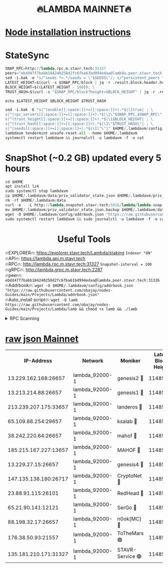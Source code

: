 <h1 align="center"> 🔥LAMBDA MAINNET🔥</h1>


[Node installation instructions](https://github.com/obajay/nodes-Guides/tree/main/Projects/Lambda)
=


# StateSync
```python
SNAP_RPC=http://lambda.rpc.m.stavr.tech:31327
peers="ebdd47f7babb184240258d2fc6fba61bd994edaa@lambda.peer.stavr.tech:31326" 
sed -i.bak -e "s/^seeds *=.*/seeds = \"$SEEDS\"/; s/^persistent_peers *=.*/persistent_peers = \"$PEERS\"/" $HOME/.lambdavm/config/config.toml
LATEST_HEIGHT=$(curl -s $SNAP_RPC/block | jq -r .result.block.header.height); \
BLOCK_HEIGHT=$((LATEST_HEIGHT - 100)); \
TRUST_HASH=$(curl -s "$SNAP_RPC/block?height=$BLOCK_HEIGHT" | jq -r .result.block_id.hash)

echo $LATEST_HEIGHT $BLOCK_HEIGHT $TRUST_HASH

sed -i.bak -E "s|^(enable[[:space:]]+=[[:space:]]+).*$|\1true| ; \
s|^(rpc_servers[[:space:]]+=[[:space:]]+).*$|\1\"$SNAP_RPC,$SNAP_RPC\"| ; \
s|^(trust_height[[:space:]]+=[[:space:]]+).*$|\1$BLOCK_HEIGHT| ; \
s|^(trust_hash[[:space:]]+=[[:space:]]+).*$|\1\"$TRUST_HASH\"| ; \
s|^(seeds[[:space:]]+=[[:space:]]+).*$|\1\"\"|" $HOME/.lambdavm/config/config.toml
lambdavm tendermint unsafe-reset-all --home $HOME/.lambdavm
systemctl restart lambdavm && journalctl -u lambdavm -f -o cat

```
# SnapShot (~0.2 GB) updated every 5 hours
```python
cd $HOME
apt install lz4
sudo systemctl stop lambdavm
cp $HOME/.lambdavm/data/priv_validator_state.json $HOME/.lambdavm/priv_validator_state.json.backup
rm -rf $HOME/.lambdavm/data
curl -o - -L http://lambda.snapshot.stavr.tech:5016/lambda/lambda-snap.tar.lz4 | lz4 -c -d - | tar -x -C $HOME/.lambdavm --strip-components 2
mv $HOME/.lambdavm/priv_validator_state.json.backup $HOME/.lambdavm/data/priv_validator_state.json
wget -O $HOME/.lambdavm/config/addrbook.json "https://raw.githubusercontent.com/obajay/nodes-Guides/main/Projects/Lambda/addrbook.json"
sudo systemctl restart lambdavm && sudo journalctl -u lambdavm -f -o cat
```
 <h1 align="center"> Useful Tools</h1>

🔥EXPLORER🔥:      https://explorer.stavr.tech/Lambda/staking	        `Indexer "ON"` \
🔥API🔥: 			 		 https://lambda.api.m.stavr.tech \
🔥RPC🔥:           http://lambda.rpc.m.stavr.tech:31327	              `Snapshot-interval = 100` \
🔥gRPC🔥:          http://lambda.grpc.m.stavr.tech:2287 \
🔥peer🔥:					 `ebdd47f7babb184240258d2fc6fba61bd994edaa@lambda.peer.stavr.tech:31326` \
🔥Addrbook🔥:    ```wget -O $HOME/.lambdavm/config/addrbook.json "https://raw.githubusercontent.com/obajay/nodes-Guides/main/Projects/Lambda/addrbook.json"``` \
🔥Auto_install script🔥: ```wget -O lamb https://raw.githubusercontent.com/obajay/nodes-Guides/main/Projects/Lambda/lamb && chmod +x lamb && ./lamb```


<details>
<summary>RPC Scanning</summary>

<h2 align="center"> We scan nodes in real time every 4 hours. And we provide the final result of RPC endpoints.
We cannot influence the operation of these nodes in any way. </h2>


```python
If Voting Power is higher than 0 --> then the Node is a validator of the network and may be subject to attack and be a potential threat to the chain.
```
```python
We marked such validators with a red symbol
```

</details>

[raw json Mainnet](https://rpc-check.lambm.stavr.tech/lambm/rpc-lambm-result.json)
=


<table><tr><th>IP-Address</th><th>Network</th><th>Moniker</th><th>Latest Block Height</th><th>Earliest Block Height</th><th>Catching Up</th><th>Tx Index</th><th>Voting Power</th><th>Scan Time</th></tr><tr><td>13.229.162.168:26657</td><td>lambda_92000-1</td><td>genesis2 🔴</td><td>11485345</td><td>1</td><td>False</td><td>on</td><td>16878690</td><td>2024-02-01T22:46:40.123241491UTC</td></tr><tr><td>13.213.214.88:26657</td><td>lambda_92000-1</td><td>genesis1 🔴</td><td>11485345</td><td>1</td><td>False</td><td>on</td><td>107835</td><td>2024-02-01T22:46:45.051197297UTC</td></tr><tr><td>213.239.207.175:33657</td><td>lambda_92000-1</td><td>landeros 🔴</td><td>11485343</td><td>8136001</td><td>False</td><td>off</td><td>1428368</td><td>2024-02-01T22:46:34.576423304UTC</td></tr><tr><td>65.109.88.254:29657</td><td>lambda_92000-1</td><td>ksalab 🔴</td><td>11485346</td><td>8715001</td><td>False</td><td>on</td><td>510465</td><td>2024-02-01T22:46:48.220023563UTC</td></tr><tr><td>38.242.220.64:26657</td><td>lambda_92000-1</td><td>mahof 🔴</td><td>11485341</td><td>10131001</td><td>False</td><td>off</td><td>770350</td><td>2024-02-01T22:46:27.880784819UTC</td></tr><tr><td>185.215.167.227:13657</td><td>lambda_92000-1</td><td>MAHOF 🔴</td><td>11485345</td><td>10134001</td><td>False</td><td>on</td><td>2051510</td><td>2024-02-01T22:46:43.760035291UTC</td></tr><tr><td>13.229.27.15:26657</td><td>lambda_92000-1</td><td>genesis4 🔴</td><td>11485345</td><td>11043001</td><td>False</td><td>on</td><td>9665448</td><td>2024-02-01T22:46:43.439998835UTC</td></tr><tr><td>147.135.138.180:26717</td><td>lambda_92000-1</td><td>CryptoNet 🔴</td><td>11485345</td><td>11383001</td><td>False</td><td>off</td><td>766467</td><td>2024-02-01T22:46:45.368223731UTC</td></tr><tr><td>23.88.91.115:26101</td><td>lambda_92000-1</td><td>RedHead 🔴</td><td>11485343</td><td>11385343</td><td>False</td><td>off</td><td>553202</td><td>2024-02-01T22:46:34.827441093UTC</td></tr><tr><td>65.21.90.141:12121</td><td>lambda_92000-1</td><td>SerGo 🔴</td><td>11485346</td><td>11385346</td><td>False</td><td>off</td><td>10612015</td><td>2024-02-01T22:46:51.089753117UTC</td></tr><tr><td>88.198.32.17:26657</td><td>lambda_92000-1</td><td>n0ok[MC] 🔴</td><td>11485347</td><td>11385347</td><td>False</td><td>off</td><td>1578630</td><td>2024-02-01T22:46:54.113981052UTC</td></tr><tr><td>176.38.50.93:21557</td><td>lambda_92000-1</td><td>ToTheMars 🟢</td><td>11485346</td><td>11395001</td><td>False</td><td>on</td><td>0</td><td>2024-02-01T22:46:50.753697611UTC</td></tr><tr><td>135.181.210.171:31327</td><td>lambda_92000-1</td><td>STAVR-Service 🟢</td><td>11485346</td><td>11483001</td><td>False</td><td>on</td><td>0</td><td>2024-02-01T22:46:47.856629587UTC</td></tr></table>
